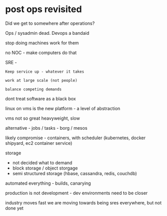 # post ops revisited

Did we get to somewhere after operations?

Ops / sysadmin dead. Devops a bandaid

stop doing machines work for them

no NOC - make computers do that

SRE -

	Keep service up - whatever it takes

	work at large scale (not people)

	balance competing demands


dont treat software as a black box

linux on vms is the new platform - a level of abstraction

vms not so great
  heavyweight, slow

alternative - jobs / tasks - borg / mesos

likely compromise - containers, with scheduler (kubernetes, docker shipyard, ec2
container service)

storage

 - not decided what to demand
 - block storage / object storgage
 - semi structured storage (hbase, cassandra, redis, couchdb)


automated everything - builds, canarying

production is not development - dev environments need to be closer

industry moves fast
we are moving towards being sres everywhere, but not done yet

